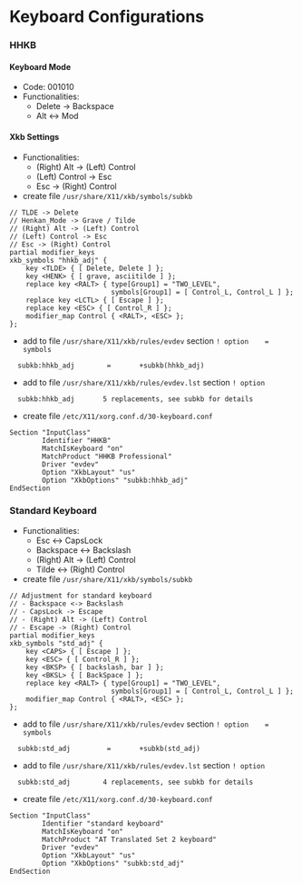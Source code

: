 # Keyboard Configurations

### HHKB

#### Keyboard Mode
- Code: 001010
- Functionalities:
  - Delete -> Backspace
  - Alt <-> Mod

#### Xkb Settings
- Functionalities:
  - (Right) Alt -> (Left) Control
  - (Left) Control -> Esc
  - Esc -> (Right) Control
- create file `/usr/share/X11/xkb/symbols/subkb`
```
// TLDE -> Delete
// Henkan_Mode -> Grave / Tilde
// (Right) Alt -> (Left) Control
// (Left) Control -> Esc
// Esc -> (Right) Control
partial modifier_keys
xkb_symbols "hhkb_adj" {
    key <TLDE> { [ Delete, Delete ] };
    key <HENK> { [ grave, asciitilde ] };
    replace key <RALT> { type[Group1] = "TWO_LEVEL",
                         symbols[Group1] = [ Control_L, Control_L ] };
    replace key <LCTL> { [ Escape ] };
    replace key <ESC> { [ Control_R ] };
    modifier_map Control { <RALT>, <ESC> };
};
```
- add to file `/usr/share/X11/xkb/rules/evdev` section `! option    =   symbols`
```
  subkb:hhkb_adj        =       +subkb(hhkb_adj)
```
- add to file `/usr/share/X11/xkb/rules/evdev.lst` section `! option`
```
  subkb:hhkb_adj       5 replacements, see subkb for details
```
- create file `/etc/X11/xorg.conf.d/30-keyboard.conf`
```
Section "InputClass"
        Identifier "HHKB"
        MatchIsKeyboard "on"
        MatchProduct "HHKB Professional"
        Driver "evdev"
        Option "XkbLayout" "us"
        Option "XkbOptions" "subkb:hhkb_adj"
EndSection
```

### Standard Keyboard
- Functionalities:
  - Esc <-> CapsLock
  - Backspace <-> Backslash
  - (Right) Alt -> (Left) Control
  - Tilde <-> (Right) Control
- create file `/usr/share/X11/xkb/symbols/subkb`
```
// Adjustment for standard keyboard
// - Backspace <-> Backslash
// - CapsLock -> Escape
// - (Right) Alt -> (Left) Control
// - Escape -> (Right) Control
partial modifier_keys
xkb_symbols "std_adj" {
    key <CAPS> { [ Escape ] };
    key <ESC> { [ Control_R ] };
    key <BKSP> { [ backslash, bar ] };
    key <BKSL> { [ BackSpace ] };
    replace key <RALT> { type[Group1] = "TWO_LEVEL",
                         symbols[Group1] = [ Control_L, Control_L ] };
    modifier_map Control { <RALT>, <ESC> };
};
```
- add to file `/usr/share/X11/xkb/rules/evdev` section `! option    =   symbols`
```
  subkb:std_adj         =       +subkb(std_adj)
```
- add to file `/usr/share/X11/xkb/rules/evdev.lst` section `! option`
```
  subkb:std_adj        4 replacements, see subkb for details
```
- create file `/etc/X11/xorg.conf.d/30-keyboard.conf`
```
Section "InputClass"
        Identifier "standard keyboard"
        MatchIsKeyboard "on"
        MatchProduct "AT Translated Set 2 keyboard"
        Driver "evdev"
        Option "XkbLayout" "us"
        Option "XkbOptions" "subkb:std_adj"
EndSection
```
